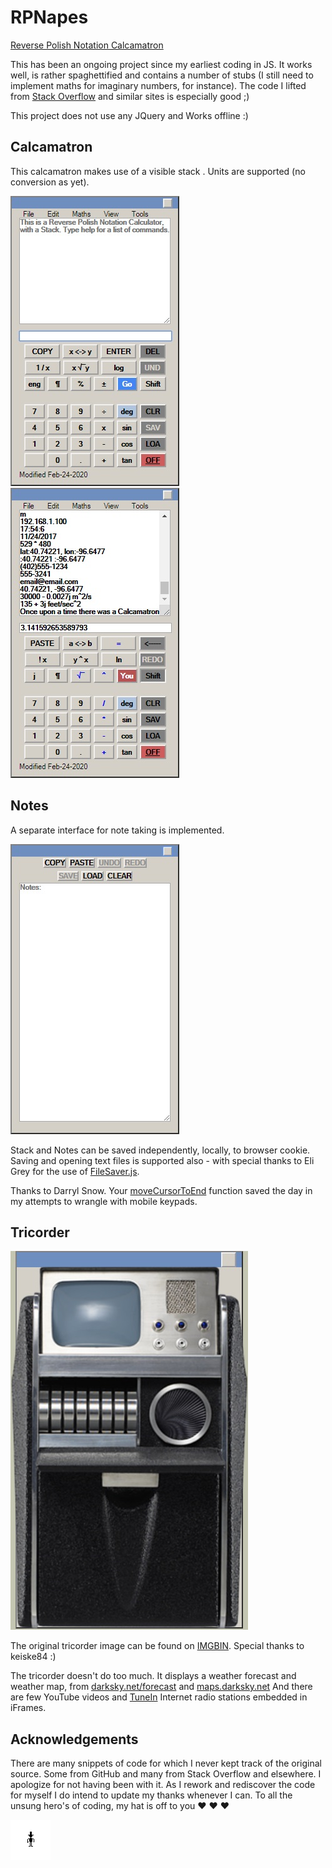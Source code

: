 # RPNapes
[Reverse Polish Notation Calcamatron](https://napesweaver.github.io/rpnapes/)

This has been an ongoing project since my earliest coding in JS. It works well, is rather spaghettified and contains a number of stubs (I still need to implement maths for imaginary numbers, for instance).
The code I lifted from [Stack Overflow](https://stackoverflow.com/) and similar sites is especially good ;)

This project does not use any JQuery and Works offline :)

## Calcamatron

This calcamatron makes use of a visible stack . Units are supported (no conversion as yet).

![Calcamatron](images/screenshots/rpnapes.jpg)
![Shifted calcamatron](images/screenshots/rpnapes-2.jpg)

## Notes
A separate interface for note taking is implemented.

![Notes](images/screenshots/notes.jpg)

Stack and Notes can be saved independently, locally, to browser cookie. 
Saving and opening text files is supported also - with special thanks to Eli Grey for the use of [FileSaver.js](https://github.com/eligrey/FileSaver.js/).

Thanks to Darryl Snow. Your [moveCursorToEnd](https://gist.github.com/darryl-snow/3990793) function saved the day in my attempts to wrangle with mobile keypads.

## Tricorder

![Tricorder](images/screenshots/tricorder.jpg)

The original tricorder image can be found on [IMGBIN](https://imgbin.com/png/7Ay8HnU3/medical-tricorder-star-trek-x-prize-foundation-hypospray-png). Special thanks to keiske84 :)

The tricorder doesn't do too much. It displays a weather forecast and weather map, from [darksky.net/forecast](https://darksky.net/forecast) and [maps.darksky.net](https://maps.darksky.net) And there are few YouTube videos and [TuneIn](https://tunein.com/radio/home/) Internet radio stations embedded in iFrames.

## Acknowledgements

There are many snippets of code for which I never kept track of the original source. Some from GitHub and many from Stack Overflow and elsewhere. I apologize for not having been with it. As I rework and rediscover the code for myself I do intend to update my thanks whenever I can. To all the unsung hero's of coding, my hat is off to you ♥ ♥ ♥

![Hat's off to you!](images/screenshots/tippy-hat.gif)